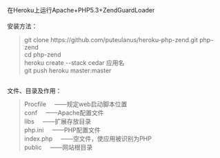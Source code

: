 在Heroku上运行Apache+PHP5.3+ZendGuardLoader
<br>
<br>
安装方法：
<br>
<blockquote formatblock="1" style="margin: 0.8em 0px 0.8em 2em; padding: 0px 0px 0px 0.7em; border-left: 2px solid rgb(221, 221, 221);">
    git clone https://github.com/puteulanus/heroku-php-zend.git php-zend
    <br>
    cd php-zend
    <br>
    heroku create --stack cedar 应用名
    <br>
    git push heroku master:master
    <br>
</blockquote>
<br>
文件、目录及作用：
<br>
<blockquote formatblock="1" style="margin: 0.8em 0px 0.8em 2em; padding: 0px 0px 0px 0.7em; border-left: 2px solid rgb(221, 221, 221);">
    <span class="css-truncate css-truncate-target">
        <span class="js-directory-link">
            Procfile
        </span>
    </span>
    &nbsp;&nbsp;&nbsp; ——规定web启动脚本位置
    <br>
    <span class="css-truncate css-truncate-target">
        <span class="js-directory-link">
            conf
        </span>
    </span>
    &nbsp;&nbsp;&nbsp; ——Apache配置文件
    <br>
    <span class="css-truncate css-truncate-target">
        <span class="js-directory-link">
            libs
        </span>
    </span>
    &nbsp;&nbsp;&nbsp; ——扩展存放目录
    <br>
    <span class="css-truncate css-truncate-target">
        <span class="js-directory-link">
            php.ini
        </span>
    </span>
    &nbsp;&nbsp;&nbsp; ——PHP配置文件
    <br>
    <span class="css-truncate css-truncate-target">
        <span class="js-directory-link">
            index.php
        </span>
    </span>
    &nbsp;&nbsp;&nbsp; ——空文件，使应用被识别为PHP
    <br>
    <span class="css-truncate css-truncate-target">
        <span class="js-directory-link">
            public
        </span>
    </span>
    &nbsp;&nbsp;&nbsp; ——网站根目录
    <br>
</blockquote>
<br>
<br>
